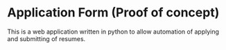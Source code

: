 # Application Form (Proof of concept)
This is a web application written in python to allow automation of applying and submitting of resumes.